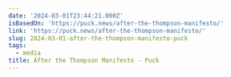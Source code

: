 ```yaml
---
date: '2024-03-01T23:44:21.000Z'
isBasedOn: 'https://puck.news/after-the-thompson-manifesto/'
link: 'https://puck.news/after-the-thompson-manifesto/'
slug: 2024-03-01-after-the-thompson-manifesto-puck
tags:
  - media
title: After the Thompson Manifesto - Puck
---
```


